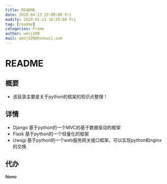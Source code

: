```yaml
---
title: README
date: 2018-04-13 22:00:00 Fri
modify: 2020-01-11 10:25:00 Fri
tag: [readme]
categories: Frame
author: wmsj100
mail: wmsj100@hotmail.com
---
```


# README

## 概要
- 该目录主要是关于python的框架的知识点整理！

## 详情
- Django 基于python的一个MVC的基于数据驱动的框架
- Flask  基于python的一个轻量化的框架
- Uwsgi 基于python的一个web服务网关接口框架，可以实现python和nginx的交换

## 代办
~~None~~
